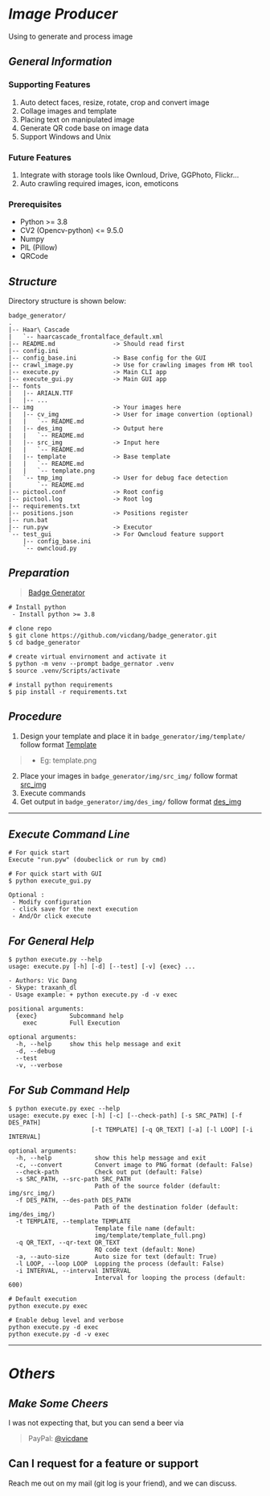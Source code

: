 # ***Image Producer***
Using to generate and process image
## ***General Information***
### Supporting Features
1. Auto detect faces, resize, rotate, crop and convert image
2. Collage images and template
3. Placing text on manipulated image
4. Generate QR code base on image data
5. Support Windows and Unix

### Future Features
1. Integrate with storage tools like Ownloud, Drive, GGPhoto, Flickr...
2. Auto crawling required images, icon, emoticons
### Prerequisites
- Python >= 3.8
- CV2 (Opencv-python) <= 9.5.0
- Numpy
- PIL (Pillow)
- QRCode

## ***Structure***
Directory structure is shown below:

```
badge_generator/
.
|-- Haar\ Cascade
|   `-- haarcascade_frontalface_default.xml
|-- README.md                -> Should read first
|-- config.ini
|-- config_base.ini          -> Base config for the GUI
|-- crawl_image.py           -> Use for crawling images from HR tool
|-- execute.py               -> Main CLI app
|-- execute_gui.py           -> Main GUI app
|-- fonts
|   |-- ARIALN.TTF
|   |-- ...
|-- img                      -> Your images here
|   |-- cv_img               -> User for image convertion (optional)
|   |   `-- README.md
|   |-- des_img              -> Output here
|   |   `-- README.md
|   |-- src_img              -> Input here
|   |   `-- README.md
|   |-- template             -> Base template
|   |   `-- README.md
|   |   `-- template.png
|   `-- tmp_img              -> User for debug face detection
|       `-- README.md
|-- pictool.conf             -> Root config
|-- pictool.log              -> Root log
|-- requirements.txt
|-- positions.json           -> Positions register
|-- run.bat
|-- run.pyw                  -> Executor
`-- test_gui                 -> For Owncloud feature support
    |-- config_base.ini
    `-- owncloud.py

```
## ***Preparation***
> [Badge Generator](https://github.com/vicdang/badge_generator.git)
```
# Install python
 - Install python >= 3.8

# clone repo
$ git clone https://github.com/vicdang/badge_generator.git
$ cd badge_generator
 
# create virtual envirnoment and activate it
$ python -m venv --prompt badge_gernator .venv
$ source .venv/Scripts/activate

# install python requirements
$ pip install -r requirements.txt
```
## ***Procedure***
1. Design your template and place it in `badge_generator/img/template/` follow format [Template](img/template/README.md)
> - Eg: template.png
2. Place your images in `badge_generator/img/src_img/` follow format [src_img](img/src_img/README.md)
3. Execute commands
4. Get output in `badge_generator/img/des_img/` follow format [des_img](img/des_img/README.md)
---
## ***Execute Command Line***
```
# For quick start
Execute "run.pyw" (doubeclick or run by cmd)

# For quick start with GUI
$ python execute_gui.py

Optional : 
 - Modify configuration
 - click save for the next execution
 - And/Or click execute
```
## ***For General Help***
```
$ python execute.py --help
usage: execute.py [-h] [-d] [--test] [-v] {exec} ...

- Authors: Vic Dang 
- Skype: traxanh_dl 
- Usage example: + python execute.py -d -v exec

positional arguments:
  {exec}         Subcommand help
    exec         Full Execution

optional arguments:
  -h, --help     show this help message and exit
  -d, --debug
  --test
  -v, --verbose
```

## ***For Sub Command Help***
```
$ python execute.py exec --help
usage: execute.py exec [-h] [-c] [--check-path] [-s SRC_PATH] [-f DES_PATH]
                       [-t TEMPLATE] [-q QR_TEXT] [-a] [-l LOOP] [-i INTERVAL]

optional arguments:
  -h, --help            show this help message and exit
  -c, --convert         Convert image to PNG format (default: False)
  --check-path          Check out put (default: False)
  -s SRC_PATH, --src-path SRC_PATH
                        Path of the source folder (default: img/src_img/)
  -f DES_PATH, --des-path DES_PATH
                        Path of the destination folder (default: img/des_img/)
  -t TEMPLATE, --template TEMPLATE
                        Template file name (default:
                        img/template/template_full.png)
  -q QR_TEXT, --qr-text QR_TEXT
                        RQ code text (default: None)
  -a, --auto-size       Auto size for text (default: True)
  -l LOOP, --loop LOOP  Lopping the process (default: False)
  -i INTERVAL, --interval INTERVAL
                        Interval for looping the process (default: 600)

# Default execution
python execute.py exec

# Enable debug level and verbose
python execute.py -d exec
python execute.py -d -v exec
```

---
# ***Others***
## ***Make Some Cheers***
I was not expecting that, but you can send a beer via 
> PayPal: [@vicdane](https://paypal.me/vicdane)
## Can I request for a feature or support
Reach me out on my mail (git log is your friend), and we can discuss.
